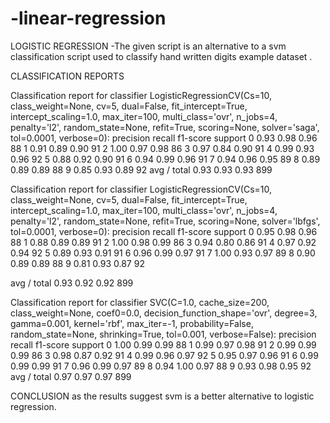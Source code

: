 # -linear-regression
LOGISTIC REGRESSION 
-The given script is an  alternative to a svm classification script used to classify hand written digits example dataset .



CLASSIFICATION REPORTS

Classification report for classifier LogisticRegressionCV(Cs=10, class_weight=None, cv=5, dual=False,
           fit_intercept=True, intercept_scaling=1.0, max_iter=100,
           multi_class='ovr', n_jobs=4, penalty='l2', random_state=None,
           refit=True, scoring=None, solver='saga', tol=0.0001, verbose=0):
             precision    recall  f1-score   support
          0       0.93      0.98      0.96        88
          1       0.91      0.89      0.90        91
          2       1.00      0.97      0.98        86
          3       0.97      0.84      0.90        91
          4       0.99      0.93      0.96        92
          5       0.88      0.92      0.90        91
          6       0.94      0.99      0.96        91
          7       0.94      0.96      0.95        89
          8       0.89      0.89      0.89        88
          9       0.85      0.93      0.89        92
 avg / total      0.93      0.93      0.93       899
 
 
 Classification report for classifier LogisticRegressionCV(Cs=10, class_weight=None, cv=5, dual=False,
           fit_intercept=True, intercept_scaling=1.0, max_iter=100,
           multi_class='ovr', n_jobs=4, penalty='l2', random_state=None,
           refit=True, scoring=None, solver='lbfgs', tol=0.0001, verbose=0):
             precision    recall  f1-score   support
          0       0.95      0.98      0.96        88
          1       0.88      0.89      0.89        91
          2       1.00      0.98      0.99        86
          3       0.94      0.80      0.86        91
          4       0.97      0.92      0.94        92
          5       0.89      0.93      0.91        91
          6       0.96      0.99      0.97        91
          7       1.00      0.93      0.97        89
          8       0.90      0.89      0.89        88
          9       0.81      0.93      0.87        92

avg / total       0.93      0.92      0.92       899
          
 Classification report for classifier SVC(C=1.0, cache_size=200, class_weight=None, coef0=0.0,
  decision_function_shape='ovr', degree=3, gamma=0.001, kernel='rbf',
  max_iter=-1, probability=False, random_state=None, shrinking=True,
  tol=0.001, verbose=False):
             precision    recall  f1-score   support
          0       1.00      0.99      0.99        88
          1       0.99      0.97      0.98        91
          2       0.99      0.99      0.99        86
          3       0.98      0.87      0.92        91
          4       0.99      0.96      0.97        92
          5       0.95      0.97      0.96        91
          6       0.99      0.99      0.99        91
          7       0.96      0.99      0.97        89
          8       0.94      1.00      0.97        88
          9       0.93      0.98      0.95        92
avg / total       0.97      0.97      0.97       899


CONCLUSION
as the results suggest svm is a better alternative to logistic regression.
